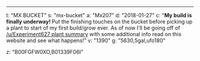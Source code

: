 ---
t: "MX BUCKET"
s: "mx-bucket"
a: "Mx207"
d: "2018-01-27"
c: "<strong>My build is finally underway! </strong>Put the finishing touches on the bucket before picking up a plant to start of my first build/grow ever. As of now I'll be going off of <a href='/u/cannasummary'>/u/Experiment627 plant summary</a> with some additional info read on this website and see what happens!"
v: "1390"
g: "5630,5gal,ufo180"

z: "B00FGFW0XO,B01339F06I"
